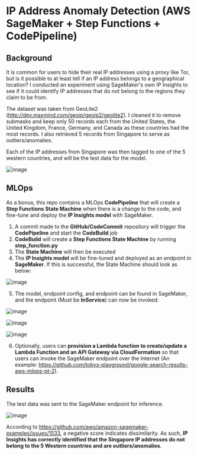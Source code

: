 # IP Address Anomaly Detection (AWS SageMaker + Step Functions + CodePipeline)

## Background

It is common for users to hide their real IP addresses using a proxy like Tor, but is it possible to at least tell if an IP address belongs to a geographical location? I conducted an experiment using SageMaker's own IP Insights to see if it could identify IP addresses that do not belong to the regions they claim to be from.

The dataset was taken from GeoLite2 (http://dev.maxmind.com/geoip/geoip2/geolite2). I cleaned it to remove submasks and keep only 50 records each from the United States, the United Kingdom, France, Germany, and Canada as these countries had the most records. I also retrieved 5 records from Singapore to serve as outliers/anomalies.

Each of the IP addresses from Singapore was then tagged to one of the 5 western countries, and will be the test data for the model.

![image](https://user-images.githubusercontent.com/81354022/156128562-b3891295-ca73-43a9-9f14-417bc8c06990.png)

## MLOps
As a bonus, this repo contains a MLOps **CodePipeline** that will create a **Step Functions State Machine** when there is a change to the code, and fine-tune and deploy the **IP Insights model** with SageMaker.

1) A commit made to the **GitHub/CodeCommit** repository will trigger the **CodePipeline** and start the **CodeBuild** job
2) **CodeBuild** will create a **Step Functions State Machine** by running **step_function.py**
3) The **State Machine** will then be executed
4) The **IP Insights model** will be fine-tuned and deployed as an endpoint in **SageMaker**. If this is successful, the State Machine should look as below:

![image](https://user-images.githubusercontent.com/81354022/156137466-1848c710-06f6-46bb-910a-e8321be73f5f.png)

5) The model, endpoint config, and endpoint can be found in SageMaker, and the endpoint (Must be **InService**) can now be invoked:

![image](https://user-images.githubusercontent.com/81354022/156137803-fc676d7d-00c0-42e2-855c-d9b20255f8ec.png)

![image](https://user-images.githubusercontent.com/81354022/156137857-8bd57736-8ea8-447e-99d5-3e96608e0ee5.png)

![image](https://user-images.githubusercontent.com/81354022/156137941-fd11a8af-6444-420f-a250-06c2b536b953.png)

6) Optionally, users can **provision a Lambda function to create/update a Lambda Function and an API Gateway via CloudFormation** so that users can invoke the SageMaker endpoint over the Internet (An example: https://github.com/tobys-playground/google-search-results-aws-mlops-pt-2).

## Results

The test data was sent to the SageMaker endpoint for inference.

![image](https://user-images.githubusercontent.com/81354022/156130007-1bfec8c9-2618-4dde-94f4-6ab6aa348d64.png)

According to https://github.com/aws/amazon-sagemaker-examples/issues/1533, a negative score indicates dissimilarity. As such, **IP Insights has correctly identified that the Singapore IP addresses do not belong to the 5 Western countries and are outliers/anomalies**.
